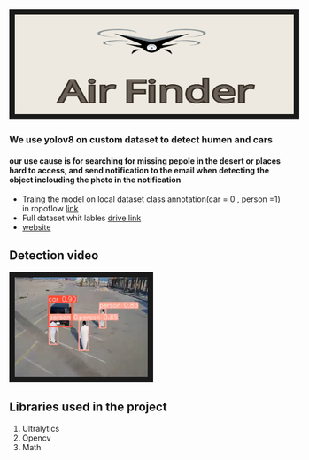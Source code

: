 <img src="https://github.com/Faisal-1997/car_humane_detection/blob/master/notebooks/air%20finder.png" alt="Watch the series" width="1000" height="180" border="10" />

### We use yolov8 on custom dataset to detect humen and cars 
#### our use cause is for searching for missing pepole in the desert or places hard to access, and send notification to the email when detecting the object inclouding the photo in the notification

- Traing the model on local dataset class annotation(car = 0 , person =1) in ropoflow <a href="https://app.roboflow.com/faisalt5/airfinder/3" target="_blank"> link <a/>
- Full dataset whit lables <a href="https://drive.google.com/drive/folders/1E6o3plOD4dk4FNviIkdF5clSspf9R3xM?usp=drive_link" target="_blank">drive link<a/>
- <a href="https://airfinderapp-eljtznrgk5mrdkhjaalzff.streamlit.app/" target="_blank">website<a/>

## Detection video
<a href="https://www.youtube.com/watch?v=-zF3a5BVEvc" target="_blank">
<img src="https://github.com/Faisal-1997/car_humane_detection/blob/master/notebooks/airfinder20.png?raw=true" alt="Watch the series" width="240" height="180" border="10" />
</a>

## Libraries used in the project
1. Ultralytics
2. Opencv
3. Math



